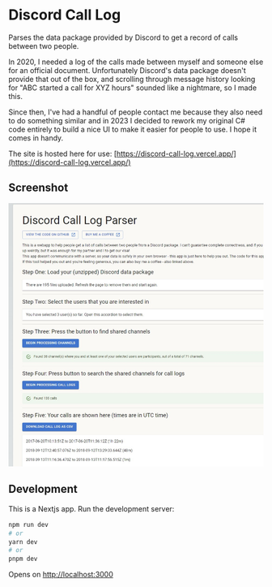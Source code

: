 # Discord Call Log

Parses the data package provided by Discord to get a record of calls between two people.

In 2020, I needed a log of the calls made between myself and someone else for an official document. Unfortunately Discord's data package doesn't provide that out of the box, and scrolling through message history looking for "ABC started a call for XYZ hours" sounded like a nightmare, so I made this.

Since then, I've had a handful of people contact me because they also need to do something similar and in 2023 I decided to rework my original C# code entirely to build a nice UI to make it easier for people to use. I hope it comes in handy.

The site is hosted here for use: [https://discord-call-log.vercel.app/](https://discord-call-log.vercel.app/)

## Screenshot

![](screenshot.jpg)

## Development

This is a Nextjs app. Run the development server:

```bash
npm run dev
# or
yarn dev
# or
pnpm dev
```

Opens on [http://localhost:3000](http://localhost:3000)
